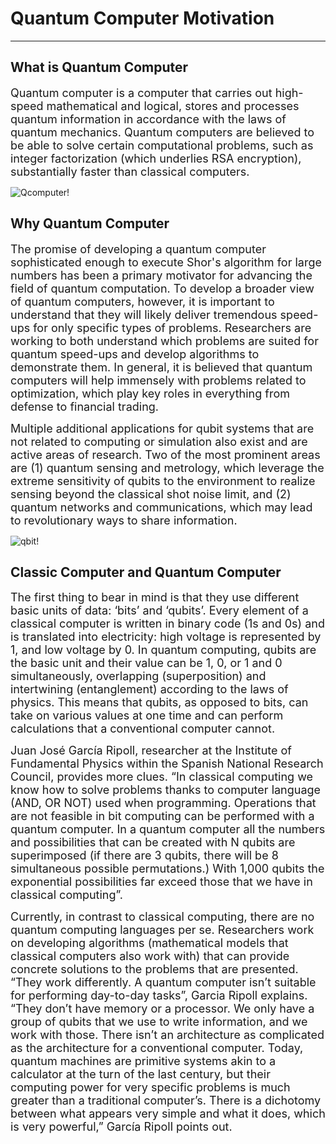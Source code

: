# Quantum Computer Motivation
---
## What is Quantum Computer
<font size = 4> Quantum computer is a computer that carries out high-speed mathematical and logical, stores and processes quantum information in accordance with the laws of quantum mechanics. Quantum computers are believed to be able to solve certain computational problems, such as integer factorization (which underlies RSA encryption), substantially faster than classical computers.</font> 

<img :src="$withBase('/Qcomputer.gif')" alt="Qcomputer">!

## Why Quantum Computer
<font size = 4 > The promise of developing a quantum computer sophisticated enough to execute Shor's algorithm for large numbers has been a primary motivator for advancing the field of quantum computation. To develop a broader view of quantum computers, however, it is important to understand that they will likely deliver tremendous speed-ups for only specific types of problems. Researchers are working to both understand which problems are suited for quantum speed-ups and develop algorithms to demonstrate them. In general, it is believed that quantum computers will help immensely with problems related to optimization, which play key roles in everything from defense to financial trading. </font> 

<font size = 4 > Multiple additional applications for qubit systems that are not related to computing or simulation also exist and are active areas of research. Two of the most prominent areas are (1) quantum sensing and metrology, which leverage the extreme sensitivity of qubits to the environment to realize sensing beyond the classical shot noise limit, and (2) quantum networks and communications, which may lead to revolutionary ways to share information. </font> 

<img :src="$withBase('/qbit.gif')" alt="qbit">!

## Classic Computer and Quantum Computer  

<font size = 4> The first thing to bear in mind is that they use different basic units of data: ‘bits’ and ‘qubits’. Every element of a classical computer is written in binary code (1s and 0s) and is translated into electricity: high voltage is represented by 1, and low voltage by 0. In quantum computing, qubits are the basic unit and their value can be 1, 0, or 1 and 0 simultaneously, overlapping (superposition) and intertwining (entanglement) according to the laws of physics. This means that qubits, as opposed to bits, can take on various values at one time and can perform calculations that a conventional computer cannot.</font> 

<font size = 4 > Juan José García Ripoll, researcher at the Institute of Fundamental Physics within the Spanish National Research Council, provides more clues. “In classical computing we know how to solve problems thanks to computer language (AND, OR NOT) used when programming. Operations that are not feasible in bit computing can be performed with a quantum computer. In a quantum computer all the numbers and possibilities that can be created with N qubits are superimposed (if there are 3 qubits, there will be 8 simultaneous possible permutations.) With 1,000 qubits the exponential possibilities far exceed those that we have in classical computing”.</font> 

<font size = 4> Currently, in contrast to classical computing, there are no quantum computing languages per se. Researchers work on developing algorithms (mathematical models that classical computers also work with) that can provide concrete solutions to the problems that are presented. “They work differently. A quantum computer isn’t suitable for performing day-to-day tasks”, Garcia Ripoll explains. “They don’t have memory or a processor. We only have a group of qubits that we use to write information, and we work with those. There isn’t an architecture as complicated as the architecture for a conventional computer. Today, quantum machines are primitive systems akin to a calculator at the turn of the last century, but their computing power for very specific problems is much greater than a traditional computer’s. There is a dichotomy between what appears very simple and what it does, which is very powerful,” García Ripoll points out.</font> 